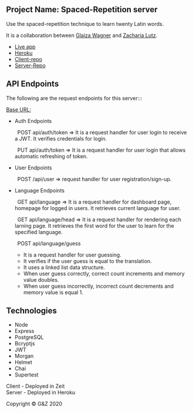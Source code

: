 ## Project Name: Spaced-Repetition server

Use the spaced-repetition technique to learn twenty Latin words.

It is a collaboration between [Glaiza Wagner](https://github.com/glaizawagner) and [Zacharia Lutz](https://github.com/zacharialutz).



- [Live app](https://gz-spaced-repetition-app.now.sh)
- [Heroku](https://glaiza-zac-spaced-rep-server.herokuapp.com)
- [Client-repo](https://github.com/thinkful-ei-heron/spaced-repetition_Zac-Glaiza_client)
- [Server-Repo](https://github.com/thinkful-ei-heron/spaced-repetition_Zac-Glaiza_server)

## API Endpoints

The following are the request endpoints for this server:::

[Base URL:](https://glaiza-zac-spaced-rep-server.herokuapp.com/api)

- Auth Endpoints

    &ensp;POST api/auth/token => It is a request handler for user login to receive a JWT. It verifies credentials for login.
                      
    &ensp;PUT api/auth/token => It is a request handler for user login that allows automatic refreshing of token.

- User Endpoints

    &ensp;POST /api/user => request handler for user registration/sign-up.

- Language Endpoints

    &ensp;GET api/language => It is a request handler for dashboard page, homepage for logged in users. It retrieves current language for user.

    &ensp;GET api/language/head => It is a request handler for rendering each larning page. It retrieves the first word for the user to learn for the specified language.

    &ensp;POST api/language/guess 
    - It is a request handler for user guessing. 
    - It verifies if the user guess is equal to the translation. 
    - It uses a linked list data structure.
    - When user guess correctly, correct count increments and memory value doubles.
    - When user guess incorrectly, incorrect count decrements and memory value is equal 1.

## Technologies
- Node
- Express
- PostgreSQL
- Bcryptjs
- JWT
- Morgan
- Helmet
- Chai
- Supertest

Client - Deployed in Zeit </br>
Server - Deployed in Heroku 

Copyright © G&Z 2020